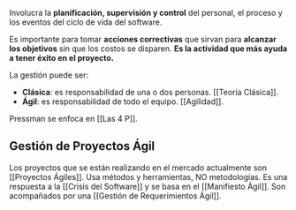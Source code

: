 Involucra la **planificación, supervisión y control** del personal, el proceso y los eventos del ciclo de vida del software.

Es importante para tomar **acciones correctivas** que sirvan para **alcanzar los objetivos** sin que los costos se disparen. **Es la actividad que más ayuda a tener éxito en el proyecto.**

La gestión puede ser:

- **Clásica**: es responsabilidad de una o dos personas. [[Teoría Clásica]].
- **Ágil**: es responsabilidad de todo el equipo. [[Agilidad]].

Pressman se enfoca en [[Las 4 P]].

## Gestión de Proyectos Ágil

Los proyectos que se están realizando en el mercado actualmente son [[Proyectos Ágiles]]. Usa métodos y herramientas, NO metodologías. Es una respuesta a la [[Crisis del Software]] y se basa en el [[Manifiesto Ágil]]. Son acompañados por una [[Gestión de Requerimientos Ágil]].
